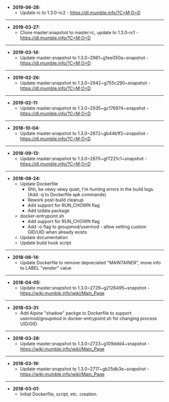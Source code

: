 * **2019-06-28:**
    * Update rc to 1.3.0-rc2 - https://dl.mumble.info/?C=M;O=D
---
* **2019-03-27:**
    * Clone master:snapshot to master:rc, update to 1.3.0-rc1 - https://dl.mumble.info/?C=M;O=D
---
* **2019-03-14:**
    * Update master:snapshot to 1.3.0~2961~g1ee050a~snapshot - https://dl.mumble.info/?C=M;O=D
---
* **2019-02-26:**
    * Update master:snapshot to 1.3.0~2942~g755c290~snapshot - https://dl.mumble.info/?C=M;O=D
---
* **2019-02-11:**
    * Update master:snapshot to 1.3.0~2935~gc176974~snapshot - https://dl.mumble.info/?C=M;O=D
---
* **2018-10-04:**
    * Update master:snapshot to 1.3.0~2872~gb44b1f2~snapshot - https://dl.mumble.info/?C=M;O=D
---
* **2018-09-13:**
    * Update master:snapshot to 1.3.0~2870~gf7221c1~snapshot - https://dl.mumble.info/?C=M;O=D
---
* **2018-08-24:**
    * Update Dockerfile
        * Shh, be vewy vewy quiet, I'm hunting errors in the build logs. (Add -q to Dockerfile apk commands)
        * Rework post-build cleanup
        * Add support for RUN_CHOWN flag
        * Add tzdata package
    * docker-entrypoint.sh
        * Add support for RUN_CHOWN flag
        * Add -o flag to groupmod/usermod - allow setting custom GID/UID when already exists
    * Update documentation
    * Update build hook script
---
* **2018-06-14:**
    * Update Dockerfile to remove depreciated "MAINTAINER", move info to LABEL "vendor" value
---
* **2018-04-05:**
    * Update master:snapshot to 1.3.0~2729~g2126495~snapshot - https://wiki.mumble.info/wiki/Main_Page
---
* **2018-03-31:**
    * Add Alpine "shadow" packge to Dockerfile to support usermod/groupmod in docker-entrypoint.sh for changing process UID/GID.
---
* **2018-03-28:**
    * Update master:snapshot to 1.3.0~2723~g109ddd4~snapshot - https://wiki.mumble.info/wiki/Main_Page
---
* **2018-03-19:**
    * Update master:snapshot to 1.3.0~2717~gb25db3e~snapshot - https://wiki.mumble.info/wiki/Main_Page
---
* **2018-03-01:**
    * Initial Dockerfile, script, etc. creation.

